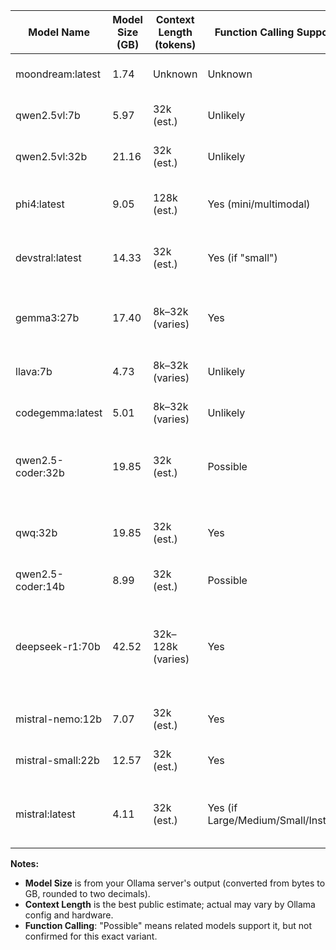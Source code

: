 | Model Name         | Model Size (GB) | Context Length (tokens) | Function Calling Support? | Notes/References                                                                                  |
|--------------------|-----------------|------------------------|--------------------------|---------------------------------------------------------------------------------------------------|
| moondream:latest   | 1.74            | Unknown                | Unknown                  | No public info on context or tool-calling.                                                        |
| qwen2.5vl:7b       | 5.97            | 32k (est.)             | Unlikely                 | Vision-language; tool-calling not documented.                                                     |
| qwen2.5vl:32b      | 21.16           | 32k (est.)             | Unlikely                 | Vision-language; tool-calling not documented.                                                     |
| phi4:latest        | 9.05            | 128k (est.)            | Yes (mini/multimodal)    | Phi-4-mini & multimodal support tool-calling.                                                     |
| devstral:latest    | 14.33           | 32k (est.)             | Yes (if \"small\")       | Devstral Small supports tool-calling; check your variant.                                         |
| gemma3:27b         | 17.40           | 8k–32k (varies)        | Yes                      | Gemma 3 supports tool-calling (may require careful prompting).                                    |
| llava:7b           | 4.73            | 8k–32k (varies)        | Unlikely                 | Vision-language; tool-calling not documented.                                                     |
| codegemma:latest   | 5.01            | 8k–32k (varies)        | Unlikely                 | Code focus; tool-calling not documented.                                                          |
| qwen2.5-coder:32b  | 19.85           | 32k (est.)             | Possible                 | Not explicitly listed, but QwQ-32B (related) supports tool-calling.                               |
| qwq:32b            | 19.85           | 32k (est.)             | Yes                      | QwQ-32B supports structured outputs and function calling.                                         |
| qwen2.5-coder:14b  | 8.99            | 32k (est.)             | Possible                 | Not explicitly listed.                                                                            |
| deepseek-r1:70b    | 42.52           | 32k–128k (varies)      | Yes                      | Recent info confirms DeepSeek R1 supports function calling (may require frameworks like BAML).    |
| mistral-nemo:12b   | 7.07            | 32k (est.)             | Yes                      | Mistral Nemo supports function calling.                                                           |
| mistral-small:22b  | 12.57           | 32k (est.)             | Yes                      | Mistral Small supports function calling.                                                          |
| mistral:latest     | 4.11            | 32k (est.)             | Yes (if Large/Medium/Small/Instruct) | Mistral Large, Medium, Small, and Instruct support function calling.                              |

**Notes:**
- **Model Size** is from your Ollama server's output (converted from bytes to GB, rounded to two decimals).
- **Context Length** is the best public estimate; actual may vary by Ollama config and hardware.
- **Function Calling**: "Possible" means related models support it, but not confirmed for this exact variant. 